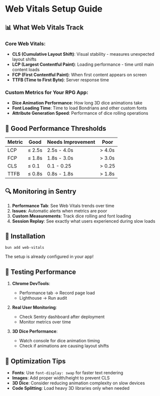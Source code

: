 # Web Vitals Setup Guide

## 📊 What Web Vitals Track

### Core Web Vitals:
- **CLS (Cumulative Layout Shift)**: Visual stability - measures unexpected layout shifts
- **LCP (Largest Contentful Paint)**: Loading performance - time until main content loads
- **FCP (First Contentful Paint)**: When first content appears on screen
- **TTFB (Time to First Byte)**: Server response time

### Custom Metrics for Your RPG App:
- **Dice Animation Performance**: How long 3D dice animations take
- **Font Loading Time**: Time to load Bondrians and other custom fonts
- **Attribute Generation Speed**: Performance of dice rolling operations

## 🎯 Good Performance Thresholds

| Metric | Good | Needs Improvement | Poor |
|--------|------|-------------------|------|
| LCP    | ≤ 2.5s | 2.5s - 4.0s | > 4.0s |
| FCP    | ≤ 1.8s | 1.8s - 3.0s | > 3.0s |
| CLS    | ≤ 0.1 | 0.1 - 0.25 | > 0.25 |
| TTFB   | ≤ 0.8s | 0.8s - 1.8s | > 1.8s |

## 🔍 Monitoring in Sentry

1. **Performance Tab**: See Web Vitals trends over time
2. **Issues**: Automatic alerts when metrics are poor
3. **Custom Measurements**: Track dice rolling and font loading
4. **Session Replay**: See exactly what users experienced during slow loads

## 🚀 Installation

```bash
bun add web-vitals
```

The setup is already configured in your app!

## 📱 Testing Performance

1. **Chrome DevTools**:
   - Performance tab → Record page load
   - Lighthouse → Run audit

2. **Real User Monitoring**:
   - Check Sentry dashboard after deployment
   - Monitor metrics over time

3. **3D Dice Performance**:
   - Watch console for dice animation timing
   - Check if animations are causing layout shifts

## 🔧 Optimization Tips

- **Fonts**: Use `font-display: swap` for faster text rendering
- **Images**: Add proper width/height to prevent CLS
- **3D Dice**: Consider reducing animation complexity on slow devices
- **Code Splitting**: Load heavy 3D libraries only when needed
